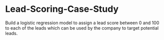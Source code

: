 # Lead-Scoring-Case-Study
Build a logistic regression model to assign a lead score between 0 and 100 to each of the leads which can be used by the company to target potential leads.
